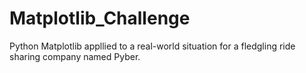 # Matplotlib_Challenge
Python Matplotlib appllied to a real-world situation for a fledgling ride sharing company named Pyber.
